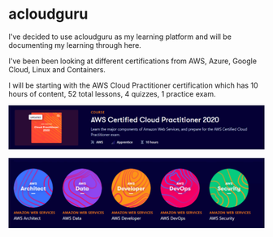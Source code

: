 # acloudguru

I've decided to use acloudguru as my learning platform and will be documenting my learning through here.

I've been been looking at different certifications from AWS, Azure, Google Cloud, Linux and Containers.

I will be starting with the AWS Cloud Practitioner certification which has 10 hours of content, 52 total lessons, 4 quizzes, 1 practice exam.

![](../../.gitbook/assets/image%20%285%29.png)

![](../../.gitbook/assets/image.png)

